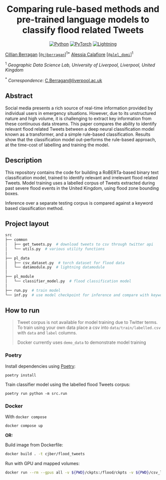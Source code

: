 <div align="center">

# Comparing rule-based methods and pre-trained language models to classify flood related Tweets

<a href="https://www.python.org"><img alt="Python" src="https://img.shields.io/badge/python%20-%2314354C.svg?&style=for-the-badge&logo=python&logoColor=white"/></a>
<a href="https://pytorch.org/"><img alt="PyTorch" src="https://img.shields.io/badge/PyTorch%20-%23EE4C2C.svg?&style=for-the-badge&logo=PyTorch&logoColor=white"/></a>
<a href="https://pytorchlightning.ai/"><img alt="Lightning" src="https://img.shields.io/badge/-Lightning-blueviolet?style=for-the-badge"></a>

</div>

[Cillian Berragan](https://www.liverpool.ac.uk/geographic-data-science/our-people/)
\[[`@cjberragan`](http://twitter.com/cjberragan)\]<sup>1\*</sup>
[Alessia Calafiore](https://www.liverpool.ac.uk/geographic-data-science/our-people/)
\[[`@alel_domi`](http://twitter.com/alel_domi)\]<sup>1</sup>

<sup>1</sup> _Geographic Data Science Lab, University of Liverpool,
Liverpool, United Kingdom_

<sup>\*</sup> _Correspondence_: C.Berragan@liverpool.ac.uk

## Abstract

Social media presents a rich source of real-time information provided by individual users in emergency situations. However, due to its unstructured nature and high volume, it is challenging to extract key information from these continuous data streams. This paper compares the ability to identify relevant flood related Tweets between a deep neural classification model known as a transformer, and a simple rule-based classification. Results show that the classification model out-performs the rule-based approach, at the time-cost of labelling and training the model.

## Description

This repository contains the code for building a RoBERTa-based binary text classification model, trained to identify relevant and irrelevant flood related Tweets. Model training uses a labelled corpus of Tweets extracted during past severe flood events in the United Kingdom, using flood zone bounding boxes.

Inference over a separate testing corpus is compared against a keyword based classification method.

## Project layout

```bash
src
├── common
│   ├── get_tweets.py  # download tweets to csv through twitter api
│   └── utils.py  # various utility functions
│
├── pl_data
│   ├── csv_dataset.py  # torch dataset for flood data
│   └── datamodule.py  # lightning datamodule
│
├── pl_module
│   └── classifier_model.py  # flood classification model
│
├── run.py  # train model
└── inf.py  # use model checkpoint for inference and compare with keywords
```

## How to run

> Tweet corpus is not available for model training due to Twitter terms.
> To train using your own data place a csv into
> `data/train/labelled.csv` with `data` and `label` columns.
>
> Docker currently uses `demo_data` to demonstrate model training

### Poetry

Install dependencies using [Poetry](https://python-poetry.org/):

```commandline
poetry install
```

Train classifier model using the labelled flood Tweets corpus:

```commandline
poetry run python -m src.run
```

### Docker

With `docker compose`

```bash
docker compose up
```

**OR:**

Build image from Dockerfile:

```bash
docker build . -t cjber/flood_tweets
```

Run with GPU and mapped volumes:

```bash
docker run --rm --gpus all -v ${PWD}/ckpts:/flood/ckpts -v ${PWD}/csv_logs:/flood/csv_logs cjber/flood_tweets
```

